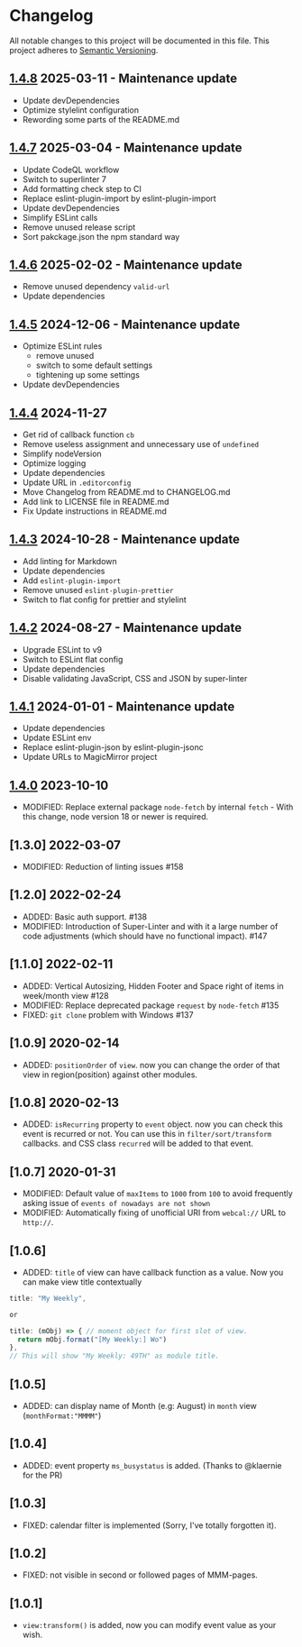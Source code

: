 # Changelog

All notable changes to this project will be documented in this file.
This project adheres to [Semantic Versioning](https://semver.org/).

## [1.4.8] 2025-03-11 - Maintenance update

- Update devDependencies
- Optimize stylelint configuration
- Rewording some parts of the README.md

## [1.4.7] 2025-03-04 - Maintenance update

- Update CodeQL workflow
- Switch to superlinter 7
- Add formatting check step to CI
- Replace eslint-plugin-import by eslint-plugin-import
- Update devDependencies
- Simplify ESLint calls
- Remove unused release script
- Sort pakckage.json the npm standard way

## [1.4.6] 2025-02-02 - Maintenance update

- Remove unused dependency `valid-url`
- Update dependencies

## [1.4.5] 2024-12-06 - Maintenance update

- Optimize ESLint rules
  - remove unused
  - switch to some default settings
  - tightening up some settings
- Update devDependencies

## [1.4.4] 2024-11-27

- Get rid of callback function `cb`
- Remove useless assignment and unnecessary use of `undefined`
- Simplify nodeVersion
- Optimize logging
- Update dependencies
- Update URL in `.editorconfig`
- Move Changelog from README.md to CHANGELOG.md
- Add link to LICENSE file in README.md
- Fix Update instructions in README.md

## [1.4.3] 2024-10-28 - Maintenance update

- Add linting for Markdown
- Update dependencies
- Add `eslint-plugin-import`
- Remove unused `eslint-plugin-prettier`
- Switch to flat config for prettier and stylelint

## [1.4.2] 2024-08-27 - Maintenance update

- Upgrade ESLint to v9
- Switch to ESLint flat config
- Update dependencies
- Disable validating JavaScript, CSS and JSON by super-linter

## [1.4.1] 2024-01-01 - Maintenance update

- Update dependencies
- Update ESLint env
- Replace eslint-plugin-json by eslint-plugin-jsonc
- Update URLs to MagicMirror project

## [1.4.0] 2023-10-10

- MODIFIED: Replace external package `node-fetch` by internal `fetch` - With this change, node version 18 or newer is required.

## [1.3.0] 2022-03-07

- MODIFIED: Reduction of linting issues #158

## [1.2.0] 2022-02-24

- ADDED: Basic auth support. #138
- MODIFIED: Introduction of Super-Linter and with it a large number of code adjustments (which should have no functional impact). #147

## [1.1.0] 2022-02-11

- ADDED: Vertical Autosizing, Hidden Footer and Space right of items in week/month view #128
- MODIFIED: Replace deprecated package `request` by `node-fetch` #135
- FIXED: `git clone` problem with Windows #137

## [1.0.9] 2020-02-14

- ADDED: `positionOrder` of `view`. now you can change the order of that view in region(position) against other modules.

## [1.0.8] 2020-02-13

- ADDED: `isRecurring` property to `event` object. now you can check this event is recurred or not. You can use this in `filter/sort/transform` callbacks. and CSS class `recurred` will be added to that event.

## [1.0.7] 2020-01-31

- MODIFIED: Default value of `maxItems` to `1000` from `100` to avoid frequently asking issue of `events of nowadays are not shown`
- MODIFIED: Automatically fixing of unofficial URI from `webcal://` URL to `http://`.

## [1.0.6]

- ADDED: `title` of view can have callback function as a value. Now you can make view title contextually

```js
title: "My Weekly",

or

title: (mObj) => { // moment object for first slot of view.
  return mObj.format("[My Weekly:] Wo")
},
// This will show "My Weekly: 49TH" as module title.
```

## [1.0.5]

- ADDED: can display name of Month (e.g: August) in `month` view (`monthFormat:"MMMM"`)

## [1.0.4]

- ADDED: event property `ms_busystatus` is added. (Thanks to @klaernie for the PR)

## [1.0.3]

- FIXED: calendar filter is implemented (Sorry, I've totally forgotten it).

## [1.0.2]

- FIXED: not visible in second or followed pages of MMM-pages.

## [1.0.1]

- `view:transform()` is added, now you can modify event value as your wish.

[1.4.8]: https://github.com/MMM-CalendarExt2/MMM-CalendarExt2/compare/v1.4.7...v1.4.8
[1.4.7]: https://github.com/MMM-CalendarExt2/MMM-CalendarExt2/compare/v1.4.6...v1.4.7
[1.4.6]: https://github.com/MMM-CalendarExt2/MMM-CalendarExt2/compare/v1.4.5...v1.4.6
[1.4.5]: https://github.com/MMM-CalendarExt2/MMM-CalendarExt2/compare/v1.4.4...v1.4.5
[1.4.4]: https://github.com/MMM-CalendarExt2/MMM-CalendarExt2/compare/v1.4.3...v1.4.4
[1.4.3]: https://github.com/MMM-CalendarExt2/MMM-CalendarExt2/compare/v1.4.2...v1.4.3
[1.4.2]: https://github.com/MMM-CalendarExt2/MMM-CalendarExt2/compare/v1.4.1...v1.4.2
[1.4.1]: https://github.com/MMM-CalendarExt2/MMM-CalendarExt2/compare/v1.4.0...v1.4.1
[1.4.0]: https://github.com/MMM-CalendarExt2/MMM-CalendarExt2/compare/v1.3.0...v1.4.0
